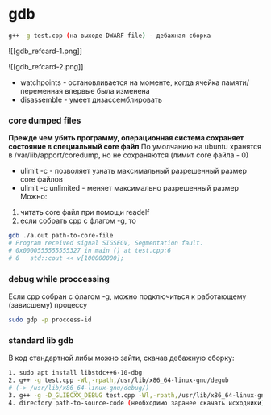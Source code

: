 # gdb
```bash
g++ -g test.cpp (на выходе DWARF file) - дебажная сборка
```
![[gdb_refcard-1.png]]

![[gdb_refcard-2.png]]
- watchpoints - остановливается на моменте, когда ячейка памяти/переменная впервые была изменена
- disassemble - умеет дизассемблировать 
### core dumped files
**Прежде чем убить программу, операционная система сохраняет состояние в специальный core файл**
По умолчанию на ubuntu хранятся в /var/lib/apport/coredump, но не сохраняются (лимит core файла - 0)
- ulimit -c - позволяет узнать максимальный разрешенный размер core файлов
- ulimit -c unlimited - меняет максимально разрешенный размер
Можно:
1. читать core файл при помощи readelf
2. если собрать cpp с флагом -g, то
``` bash
gdb ./a.out path-to-core-file
# Program received signal SIGSEGV, Segmentation fault.
# 0x0000555555555327 in main () at test.cpp:6
# 6	  std::cout << v[100000000];
```
### debug while proccessing
Если cpp собран с флагом -g, можно подключиться к работающему (зависшему) процессу
``` bash
sudo gdp -p proccess-id
```
### standard lib gdb
В код стандартной либы можно зайти, скачав дебажную сборку:
``` bash
1. sudo apt install libstdc++6-10-dbg
2. g++ -g test.cpp -Wl,-rpath,/usr/lib/x86_64-linux-gnu/degub 
# (-> /usr/lib/x86_64-linux-gnu/debug/)
3. g++ -g -D_GLIBCXX_DEBUG test.cpp -Wl,-rpath,/usr/lib/x86_64-linux-gnu/debug/
4. directory path-to-source-code (необходимо заранее скачать исходники)
```
